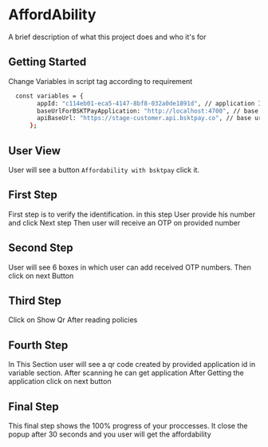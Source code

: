 
# AffordAbility

A brief description of what this project does and who it's for


## Getting Started

Change Variables in script tag according to requirement

```bash
  const variables = {
        appId: "c114eb01-eca5-4147-8bf8-032a0de1891d", // application Id for getting qr code
        baseUrlForBSKTPayApplication: "http://localhost:4700", // base url of iframe application
        apiBaseUrl: "https://stage-customer.api.bsktpay.co", // base url for affordability api
      };
```
    
## User View 

User will see a button `Affordability with bsktpay` click it.
## First Step

First step is to verify the identification. in this step User provide his number and click Next step Then user will receive an OTP on provided number
## Second Step

User will see 6 boxes in which user can add received OTP numbers. Then click on next Button 
## Third Step
Click on Show Qr After reading policies
## Fourth Step

In This Section user will see a qr code created by provided application id in variable section. 
After scanning he can get application 
After Getting the application click on next button
## Final Step

This final step shows the 100% progress of your proccesses. It close the popup after 30 seconds and you user will get the affordability 
